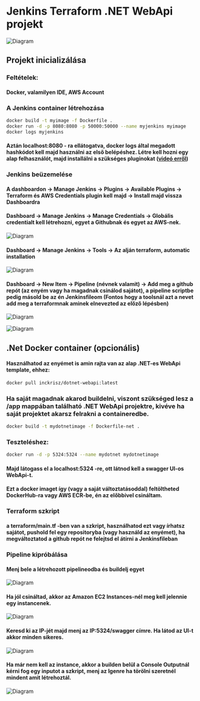 # Jenkins Terraform .NET WebApi projekt
![Diagram](images/Projekt.png)


## Projekt inicializálása
### Feltételek:
#### Docker, valamilyen IDE, AWS Account

### A Jenkins container létrehozása

```bash
docker build -t myimage -f Dockerfile .
docker run -d -p 8080:8080 -p 50000:50000 --name myjenkins myimage
docker logs myjenkins
```

#### Aztán localhost:8080 - ra ellátogatva, docker logs által megadott hashkódot kell majd használni az első belépéshez. Létre kell hozni egy alap felhasználót, majd installálni a szükséges pluginokat ([videó erről](https://youtu.be/Zdxko2bPAAw?t=341))

### Jenkins beüzemelése

#### A dashboardon -> Manage Jenkins -> Plugins -> Available Plugins -> Terraform és AWS Credentials plugin kell majd -> Install majd vissza Dashboardra

#### Dashboard -> Manage Jenkins -> Manage Credentials -> Globális credentialt kell létrehozni, egyet a Githubnak és egyet az AWS-nek.

![Diagram](images/Jenkins1.png)

#### Dashboard -> Manage Jenkins -> Tools -> Az alján terraform, automatic installation

![Diagram](images/Jenkins2.png)

#### Dashboard -> New Item -> Pipeline (névnek valamit) -> Add meg a github repót (az enyém vagy ha magadnak csinálod sajátot), a pipeline scriptbe pedig másold be az én Jenkinsfileom (Fontos hogy a toolsnál azt a nevet add meg a terraformnak aminek elnevezted az előző lépésben)

![Diagram](images/Jenkins3.png)

![Diagram](images/Jenkins4.png)

## .Net Docker container (opcionális)

#### Használhatod az enyémet is amin rajta van az alap .NET-es WebApi template, ehhez:

```bash
docker pull inckrisz/dotnet-webapi:latest
```

### Ha saját magadnak akarod buildelni, viszont szükséged lesz a /app mappában található .NET WebApi projektre, kivéve ha saját projektet akarsz felrakni a containeredbe.

```bash
docker build -t mydotnetimage -f Dockerfile-net .
```

### Teszteléshez:

```bash
docker run -d -p 5324:5324 --name mydotnet mydotnetimage
```

#### Majd látogass el a localhost:5324 -re, ott látnod kell a swagger UI-os WebApi-t.

#### Ezt a docker imaget így (vagy a saját változtatásoddal) feltöltheted DockerHub-ra vagy AWS ECR-be, én az előbbivel csináltam.

### Terraform szkript

#### a terraform/main.tf -ben van a szkript, használhatod ezt vagy írhatsz sajátot, pushold fel egy repositoryba (vagy használd az enyémet), ha megváltoztatod a github repót ne felejtsd el átírni a Jenkinsfileban

### Pipeline kipróbálása

#### Menj bele a létrehozott pipelineodba és buildelj egyet

![Diagram](images/Jenkins5.png)

#### Ha jól csináltad, akkor az Amazon EC2 Instances-nél meg kell jelennie egy instancenek.

![Diagram](images/Jenkins6.png)

####  Keresd ki az IP-jét majd menj az IP:5324/swagger címre. Ha látod az UI-t akkor minden sikeres.

![Diagram](images/Jenkins7.png)

#### Ha már nem kell az instance, akkor a builden belül a Console Outputnál kérni fog egy inputot a szkript, menj az Igenre ha törölni szeretnél mindent amit létrehoztál.

![Diagram](images/Jenkins8.png)









